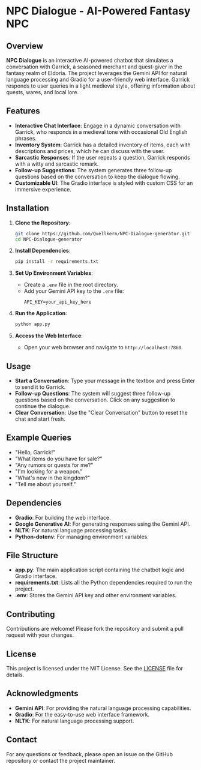 
# NPC Dialogue - AI-Powered Fantasy NPC

## Overview

**NPC Dialogue** is an interactive AI-powered chatbot that simulates a conversation with Garrick, a seasoned merchant and quest-giver in the fantasy realm of Eldoria. The project leverages the Gemini API for natural language processing and Gradio for a user-friendly web interface. Garrick responds to user queries in a light medieval style, offering information about quests, wares, and local lore.

## Features

- **Interactive Chat Interface**: Engage in a dynamic conversation with Garrick, who responds in a medieval tone with occasional Old English phrases.
- **Inventory System**: Garrick has a detailed inventory of items, each with descriptions and prices, which he can discuss with the user.
- **Sarcastic Responses**: If the user repeats a question, Garrick responds with a witty and sarcastic remark.
- **Follow-up Suggestions**: The system generates three follow-up questions based on the conversation to keep the dialogue flowing.
- **Customizable UI**: The Gradio interface is styled with custom CSS for an immersive experience.

## Installation

1. **Clone the Repository**:
   ```bash
   git clone https://github.com/Quellkern/NPC-Dialogue-generator.git
   cd NPC-Dialogue-generator
   ```

2. **Install Dependencies**:
   ```bash
   pip install -r requirements.txt
   ```

3. **Set Up Environment Variables**:
   - Create a `.env` file in the root directory.
   - Add your Gemini API key to the `.env` file:
     ```plaintext
     API_KEY=your_api_key_here
     ```

4. **Run the Application**:
   ```bash
   python app.py
   ```

5. **Access the Web Interface**:
   - Open your web browser and navigate to `http://localhost:7860`.

## Usage

- **Start a Conversation**: Type your message in the textbox and press Enter to send it to Garrick.
- **Follow-up Questions**: The system will suggest three follow-up questions based on the conversation. Click on any suggestion to continue the dialogue.
- **Clear Conversation**: Use the "Clear Conversation" button to reset the chat and start fresh.

## Example Queries

- "Hello, Garrick!"
- "What items do you have for sale?"
- "Any rumors or quests for me?"
- "I'm looking for a weapon."
- "What's new in the kingdom?"
- "Tell me about yourself."

## Dependencies

- **Gradio**: For building the web interface.
- **Google Generative AI**: For generating responses using the Gemini API.
- **NLTK**: For natural language processing tasks.
- **Python-dotenv**: For managing environment variables.

## File Structure

- **app.py**: The main application script containing the chatbot logic and Gradio interface.
- **requirements.txt**: Lists all the Python dependencies required to run the project.
- **.env**: Stores the Gemini API key and other environment variables.

## Contributing

Contributions are welcome! Please fork the repository and submit a pull request with your changes.

## License

This project is licensed under the MIT License. See the [LICENSE](LICENSE) file for details.

## Acknowledgments

- **Gemini API**: For providing the natural language processing capabilities.
- **Gradio**: For the easy-to-use web interface framework.
- **NLTK**: For natural language processing support.

## Contact

For any questions or feedback, please open an issue on the GitHub repository or contact the project maintainer.
